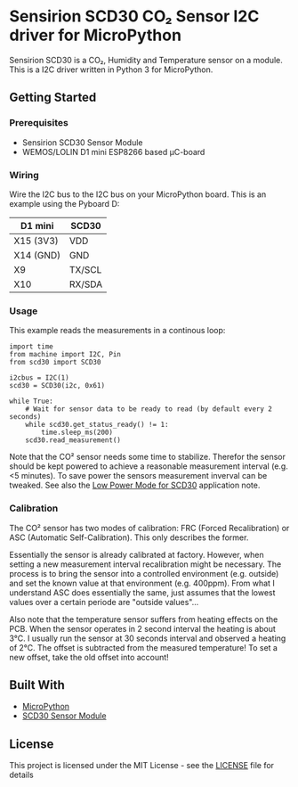 # Sensirion SCD30 CO₂ Sensor I2C driver for MicroPython

Sensirion SCD30 is a CO₂, Humidity and Temperature sensor on a module. This is
a I2C driver written in Python 3 for MicroPython.

## Getting Started

### Prerequisites

* Sensirion SCD30 Sensor Module
* WEMOS/LOLIN D1 mini ESP8266 based µC-board 

### Wiring

Wire the I2C bus to the I2C bus on your MicroPython board. This is an example
using the Pyboard D:

| D1 mini       | SCD30         |
| ------------- |---------------|
| X15 (3V3)     | VDD           |
| X14 (GND)     | GND           |
| X9            | TX/SCL        |
| X10           | RX/SDA        |

### Usage

This example reads the measurements in a continous loop:

```
import time
from machine import I2C, Pin
from scd30 import SCD30

i2cbus = I2C(1)
scd30 = SCD30(i2c, 0x61)

while True:
    # Wait for sensor data to be ready to read (by default every 2 seconds)
    while scd30.get_status_ready() != 1:
        time.sleep_ms(200)
    scd30.read_measurement()
```

Note that the CO² sensor needs some time to stabilize. Therefor the sensor
should be kept powered to achieve a reasonable measurement interval (e.g. <5
minutes). To save power the sensors measurement inverval can be tweaked. See
also the [Low Power Mode for SCD30](https://docs-emea.rs-online.com/webdocs/16c9/0900766b816c9dc7.pdf)
application note.

### Calibration

The CO² sensor has two modes of calibration: FRC (Forced Recalibration) or ASC
(Automatic Self-Calibration). This only describes the former.

Essentially the sensor is already calibrated at factory. However, when setting a
new measurement interval recalibration might be necessary. The process is to
bring the sensor into a controlled environment (e.g. outside) and set the known
value at that environment (e.g. 400ppm). From what I understand ASC does
essentially the same, just assumes that the lowest values over a certain periode
are "outside values"...

Also note that the temperature sensor suffers from heating effects on the PCB.
When the sensor operates in 2 second interval the heating is about 3°C. I
usually run the sensor at 30 seconds interval and observed a heating of 2°C. The
offset is subtracted from the measured temperature! To set a new offset, take
the old offset into account!

## Built With

* [MicroPython](http://micropython.org/)
* [SCD30 Sensor Module](https://www.sensirion.com/en/environmental-sensors/carbon-dioxide-sensors-co2/)

## License

This project is licensed under the MIT License - see the
[LICENSE](LICENSE) file for details

